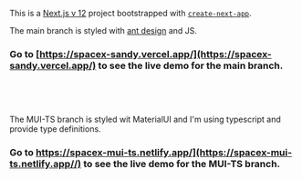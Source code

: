 This is a [Next.js v 12](https://nextjs.org/) project bootstrapped with [`create-next-app`](https://github.com/vercel/next.js/tree/canary/packages/create-next-app).

The main branch is styled with [ant design](https://ant.design/) and JS.
### Go to [https://spacex-sandy.vercel.app/](https://spacex-sandy.vercel.app/) to see the live demo for the main branch.<br/><br/><br/><br/>




The MUI-TS branch is styled wit MaterialUI and I'm using typescript and provide type definitions.
### Go to https://spacex-mui-ts.netlify.app/](https://spacex-mui-ts.netlify.app//) to see the live demo for the MUI-TS branch.

